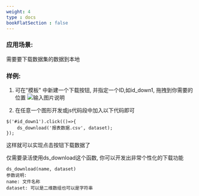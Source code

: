 ```yaml
---
weight: 4
type : docs
bookFlatSection : false
---
```


### 应用场景:
需要要下载数据集的数据到本地

### 样例:
1. 可在"模板" 中新建一个下载按钮, 并指定一个ID,如id_down1, 拖拽到你需要的位置
![输入图片说明](https://images.gitee.com/uploads/images/2022/0514/115118_22dec9a3_5500438.png "屏幕截图.png")

2. 在任意一个图形开发或js代码段中加入以下代码即可
```
$('#id_down1').click(()=>{
    ds_download('报表数据.csv', dataset);
});

```
这样就可以实现点击按钮下载数据了

仅需要录活使用ds_download这个函数, 你可以开发出非常个性化的下载功能
```
ds_download(name, dataset)
参数说明:
name: 文件名称
dataset: 可以是二维数组也可以是字符串

```


